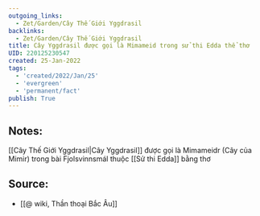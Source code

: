 ```yaml
---
outgoing_links:
  - Zet/Garden/Cây Thế Giới Yggdrasil
backlinks:
  - Zet/Garden/Cây Thế Giới Yggdrasil
title: Cây Yggdrasil được gọi là Mimameid trong sử thi Edda thể thơ
UID: 220125230547
created: 25-Jan-2022
tags:
  - 'created/2022/Jan/25'
  - 'evergreen'
  - 'permanent/fact'
publish: True
---
```

## Notes:
[[Cây Thế Giới Yggdrasil|Cây Yggdrasil]] được gọi là Mimameidr (Cây của Mimir) trong bài Fjolsvinnsmál thuộc [[Sử thi Edda]] bằng thơ

## Source:
- [[@ wiki, Thần thoại Bắc Âu]]


